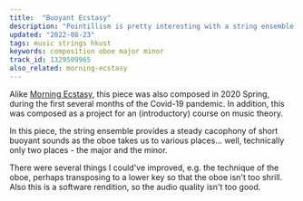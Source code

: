 ```yaml
---
title:  "Buoyant Ecstasy"
description: "Pointillism is pretty interesting with a string ensemble!"
updated: "2022-08-23"
tags: music strings hkust
keywords: composition oboe major minor
track_id: 1329509965
also_related: morning-ecstasy
---
```


Alike [Morning Ecstasy](/posts/morning-ecstasy), this piece was also composed in 2020 Spring, during the first several months of the Covid-19 pandemic. In addition, this was composed as a project for an (introductory) course on music theory.

In this piece, the string ensemble provides a steady cacophony of short buoyant sounds as the oboe takes us to various places... well, technically only two places - the major and the minor.

There were several things I could've improved, e.g. the technique of the oboe, perhaps transposing to a lower key so that the oboe isn't too shrill. Also this is a software rendition, so the audio quality isn't too good.
